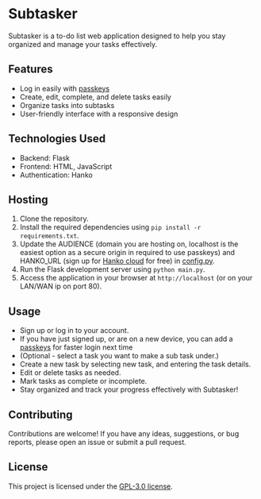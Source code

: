 # Subtasker

Subtasker is a to-do list web application designed to help you stay organized and manage your tasks effectively. 

## Features

- Log in easily with [passkeys](https://passkeys.io)
- Create, edit, complete, and delete tasks easily
- Organize tasks into subtasks
- User-friendly interface with a responsive design

## Technologies Used

- Backend: Flask
- Frontend: HTML, JavaScript
- Authentication: Hanko

## Hosting

1. Clone the repository.
2. Install the required dependencies using `pip install -r requirements.txt`.
3. Update the AUDIENCE (domain you are hosting on, localhost is the easiest option as a secure origin in required to use passkeys) and HANKO_URL (sign up for [Hanko cloud](https://hanko.io) for free) in [config.py](config.py).
4. Run the Flask development server using `python main.py`.
5. Access the application in your browser at `http://localhost` (or on your LAN/WAN ip on port 80).

## Usage

- Sign up or log in to your account. 
- If you have just signed up, or are on a new device, you can add a [passkeys](https://passkeys.io) for faster login next time
- (Optional - select a task you want to make a sub task under.)
- Create a new task by selecting new task, and entering the task details.
- Edit or delete tasks as needed.
- Mark tasks as complete or incomplete.
- Stay organized and track your progress effectively with Subtasker!

## Contributing

Contributions are welcome! If you have any ideas, suggestions, or bug reports, please open an issue or submit a pull request.

## License

This project is licensed under the [GPL-3.0 license](LICENSE).